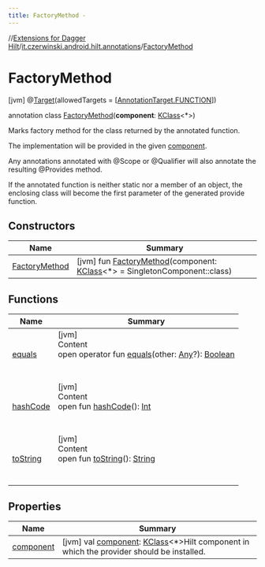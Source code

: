 ```yaml
---
title: FactoryMethod -
---
```

//[Extensions for Dagger Hilt](../../index.html)/[it.czerwinski.android.hilt.annotations](../index.html)/[FactoryMethod](index.html)



# FactoryMethod  
 [jvm] @[Target](https://kotlinlang.org/api/latest/jvm/stdlib/kotlin.annotation/-target/index.html)(allowedTargets = [[AnnotationTarget.FUNCTION](https://kotlinlang.org/api/latest/jvm/stdlib/kotlin.annotation/-annotation-target/-f-u-n-c-t-i-o-n/index.html)])  
  
annotation class [FactoryMethod](index.html)(**component**: [KClass](https://kotlinlang.org/api/latest/jvm/stdlib/kotlin.reflect/-k-class/index.html)<*>)

Marks factory method for the class returned by the annotated function.



The implementation will be provided in the given [component](component.html).



Any annotations annotated with @Scope or @Qualifier will also annotate the resulting @Provides method.



If the annotated function is neither static nor a member of an object, the enclosing class will become the first parameter of the generated provide function.

   


## Constructors  
  
|  Name|  Summary| 
|---|---|
| <a name="it.czerwinski.android.hilt.annotations/FactoryMethod/FactoryMethod/#kotlin.reflect.KClass[*]/PointingToDeclaration/"></a>[FactoryMethod](-factory-method.html)| <a name="it.czerwinski.android.hilt.annotations/FactoryMethod/FactoryMethod/#kotlin.reflect.KClass[*]/PointingToDeclaration/"></a> [jvm] fun [FactoryMethod](-factory-method.html)(component: [KClass](https://kotlinlang.org/api/latest/jvm/stdlib/kotlin.reflect/-k-class/index.html)<*> = SingletonComponent::class)   <br>


## Functions  
  
|  Name|  Summary| 
|---|---|
| <a name="kotlin/Any/equals/#kotlin.Any?/PointingToDeclaration/"></a>[equals](../-test-factory-method/index.html#%5Bkotlin%2FAny%2Fequals%2F%23kotlin.Any%3F%2FPointingToDeclaration%2F%5D%2FFunctions%2F499647441)| <a name="kotlin/Any/equals/#kotlin.Any?/PointingToDeclaration/"></a>[jvm]  <br>Content  <br>open operator fun [equals](../-test-factory-method/index.html#%5Bkotlin%2FAny%2Fequals%2F%23kotlin.Any%3F%2FPointingToDeclaration%2F%5D%2FFunctions%2F499647441)(other: [Any](https://kotlinlang.org/api/latest/jvm/stdlib/kotlin/-any/index.html)?): [Boolean](https://kotlinlang.org/api/latest/jvm/stdlib/kotlin/-boolean/index.html)  <br><br><br>
| <a name="kotlin/Any/hashCode/#/PointingToDeclaration/"></a>[hashCode](../-test-factory-method/index.html#%5Bkotlin%2FAny%2FhashCode%2F%23%2FPointingToDeclaration%2F%5D%2FFunctions%2F499647441)| <a name="kotlin/Any/hashCode/#/PointingToDeclaration/"></a>[jvm]  <br>Content  <br>open fun [hashCode](../-test-factory-method/index.html#%5Bkotlin%2FAny%2FhashCode%2F%23%2FPointingToDeclaration%2F%5D%2FFunctions%2F499647441)(): [Int](https://kotlinlang.org/api/latest/jvm/stdlib/kotlin/-int/index.html)  <br><br><br>
| <a name="kotlin/Any/toString/#/PointingToDeclaration/"></a>[toString](../-test-factory-method/index.html#%5Bkotlin%2FAny%2FtoString%2F%23%2FPointingToDeclaration%2F%5D%2FFunctions%2F499647441)| <a name="kotlin/Any/toString/#/PointingToDeclaration/"></a>[jvm]  <br>Content  <br>open fun [toString](../-test-factory-method/index.html#%5Bkotlin%2FAny%2FtoString%2F%23%2FPointingToDeclaration%2F%5D%2FFunctions%2F499647441)(): [String](https://kotlinlang.org/api/latest/jvm/stdlib/kotlin/-string/index.html)  <br><br><br>


## Properties  
  
|  Name|  Summary| 
|---|---|
| <a name="it.czerwinski.android.hilt.annotations/FactoryMethod/component/#/PointingToDeclaration/"></a>[component](component.html)| <a name="it.czerwinski.android.hilt.annotations/FactoryMethod/component/#/PointingToDeclaration/"></a> [jvm] val [component](component.html): [KClass](https://kotlinlang.org/api/latest/jvm/stdlib/kotlin.reflect/-k-class/index.html)<*>Hilt component in which the provider should be installed.   <br>

